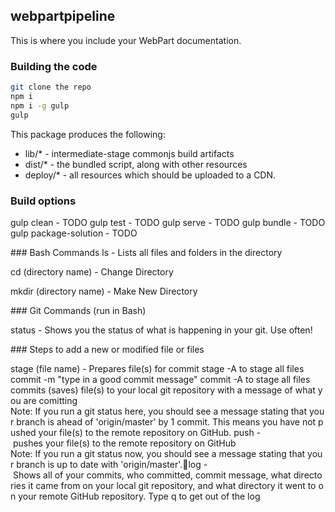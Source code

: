 ## webpartpipeline

This is where you include your WebPart documentation.

### Building the code

```bash
git clone the repo
npm i
npm i -g gulp
gulp
```

This package produces the following:

* lib/* - intermediate-stage commonjs build artifacts
* dist/* - the bundled script, along with other resources
* deploy/* - all resources which should be uploaded to a CDN.

### Build options

gulp clean - TODO
gulp test - TODO
gulp serve - TODO
gulp bundle - TODO
gulp package-solution - TODO

### Bash Commands
ls - Lists all files and folders in the directory

cd (directory name) - Change Directory

mkdir (directory name) - Make New Directory

### Git Commands (run in Bash)

status - Shows you the status of what is happening in your git. Use often!

### Steps to add a new or modified file or files

stage (file name) - Prepares file(s) for commit
stage -A to stage all files
commit -m "type in a good commit message"
commit -A to stage all files
commits (saves) file(s) to your local git repository with a message of what you are comitting
Note: If you run a git status here, you should see a message stating that your branch is ahead of 'origin/master' by 1 commit. This means you have not pushed your file(s) to the remote repository on GitHub.
push - pushes your file(s) to the remote repository on GitHub
Note: If you run a git status now, you should see a message stating that your branch is up to date with 'origin/master'.log - Shows all of your commits, who committed, commit message, what directories it came from on your local git repository, and what directory it went to on your remote GitHub repository. Type q to get out of the log
